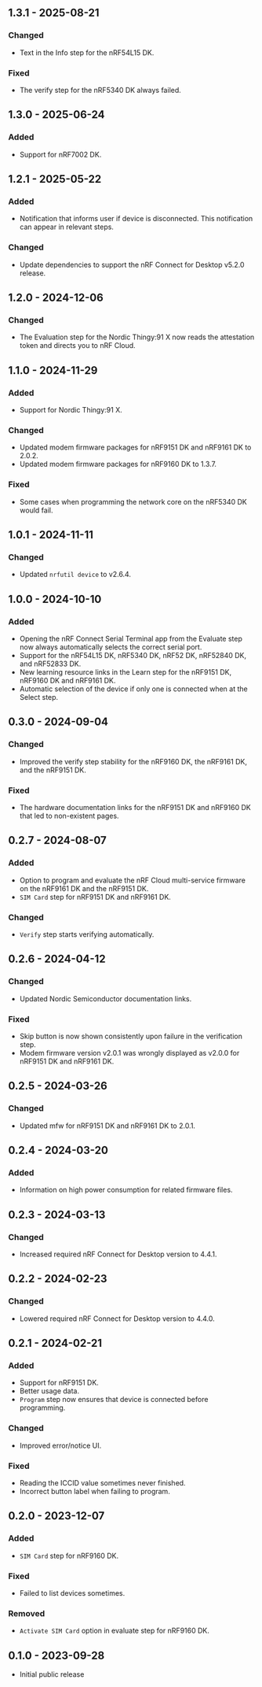 ## 1.3.1 - 2025-08-21

### Changed

-   Text in the Info step for the nRF54L15 DK.

### Fixed

-   The verify step for the nRF5340 DK always failed.

## 1.3.0 - 2025-06-24

### Added

-   Support for nRF7002 DK.

## 1.2.1 - 2025-05-22

### Added

-   Notification that informs user if device is disconnected. This notification
    can appear in relevant steps.

### Changed

-   Update dependencies to support the nRF Connect for Desktop v5.2.0 release.

## 1.2.0 - 2024-12-06

### Changed

-   The Evaluation step for the Nordic Thingy:91 X now reads the attestation
    token and directs you to nRF Cloud.

## 1.1.0 - 2024-11-29

### Added

-   Support for Nordic Thingy:91 X.

### Changed

-   Updated modem firmware packages for nRF9151 DK and nRF9161 DK to 2.0.2.
-   Updated modem firmware packages for nRF9160 DK to 1.3.7.

### Fixed

-   Some cases when programming the network core on the nRF5340 DK would fail.

## 1.0.1 - 2024-11-11

### Changed

-   Updated `nrfutil device` to v2.6.4.

## 1.0.0 - 2024-10-10

### Added

-   Opening the nRF Connect Serial Terminal app from the Evaluate step now
    always automatically selects the correct serial port.
-   Support for the nRF54L15 DK, nRF5340 DK, nRF52 DK, nRF52840 DK, and nRF52833
    DK.
-   New learning resource links in the Learn step for the nRF9151 DK, nRF9160 DK
    and nRF9161 DK.
-   Automatic selection of the device if only one is connected when at the
    Select step.

## 0.3.0 - 2024-09-04

### Changed

-   Improved the verify step stability for the nRF9160 DK, the nRF9161 DK, and
    the nRF9151 DK.

### Fixed

-   The hardware documentation links for the nRF9151 DK and nRF9160 DK that led
    to non-existent pages.

## 0.2.7 - 2024-08-07

### Added

-   Option to program and evaluate the nRF Cloud multi-service firmware on the
    nRF9161 DK and the nRF9151 DK.
-   `SIM Card` step for nRF9151 DK and nRF9161 DK.

### Changed

-   `Verify` step starts verifying automatically.

## 0.2.6 - 2024-04-12

### Changed

-   Updated Nordic Semiconductor documentation links.

### Fixed

-   Skip button is now shown consistently upon failure in the verification step.
-   Modem firmware version v2.0.1 was wrongly displayed as v2.0.0 for nRF9151 DK
    and nRF9161 DK.

## 0.2.5 - 2024-03-26

### Changed

-   Updated mfw for nRF9151 DK and nRF9161 DK to 2.0.1.

## 0.2.4 - 2024-03-20

### Added

-   Information on high power consumption for related firmware files.

## 0.2.3 - 2024-03-13

### Changed

-   Increased required nRF Connect for Desktop version to 4.4.1.

## 0.2.2 - 2024-02-23

### Changed

-   Lowered required nRF Connect for Desktop version to 4.4.0.

## 0.2.1 - 2024-02-21

### Added

-   Support for nRF9151 DK.
-   Better usage data.
-   `Program` step now ensures that device is connected before programming.

### Changed

-   Improved error/notice UI.

### Fixed

-   Reading the ICCID value sometimes never finished.
-   Incorrect button label when failing to program.

## 0.2.0 - 2023-12-07

### Added

-   `SIM Card` step for nRF9160 DK.

### Fixed

-   Failed to list devices sometimes.

### Removed

-   `Activate SIM Card` option in evaluate step for nRF9160 DK.

## 0.1.0 - 2023-09-28

-   Initial public release
